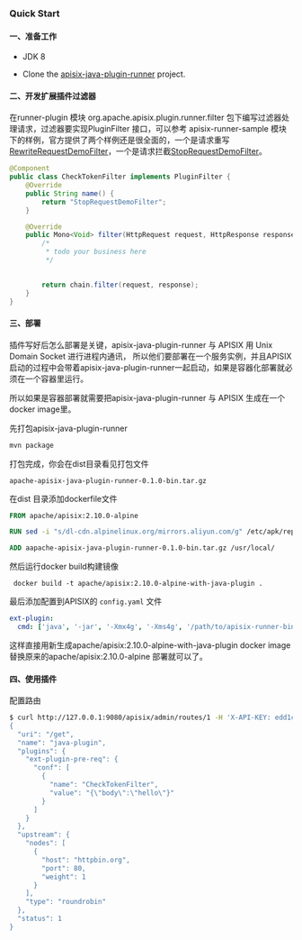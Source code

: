### Quick Start

#### 一、准备工作

* JDK 8

* Clone the [apisix-java-plugin-runner](https://github.com/apache/apisix-java-plugin-runner) project.

#### 二、开发扩展插件过滤器

在runner-plugin 模块 org.apache.apisix.plugin.runner.filter 包下编写过滤器处理请求，过滤器要实现PluginFilter 接口，可以参考 apisix-runner-sample 模块下的样例，官方提供了两个样例还是很全面的，一个是请求重写[RewriteRequestDemoFilter](https://github.com/apache/apisix-java-plugin-runner/blob/main/sample/src/main/java/org/apache/apisix/plugin/runner/filter/RewriteRequestDemoFilter.java)，一个是请求拦截[StopRequestDemoFilter](https://github.com/apache/apisix-java-plugin-runner/blob/main/sample/src/main/java/org/apache/apisix/plugin/runner/filter/StopRequestDemoFilter.java)。

```java
@Component
public class CheckTokenFilter implements PluginFilter {
    @Override
    public String name() {
        return "StopRequestDemoFilter";
    }

    @Override
    public Mono<Void> filter(HttpRequest request, HttpResponse response, PluginFilterChain chain) {
        /*
         * todo your business here
         */

        
        return chain.filter(request, response);
    }
}
```

#### 三、部署

插件写好后怎么部署是关键，apisix-java-plugin-runner 与 APISIX 用 Unix Domain Socket 进行进程内通讯，
所以他们要部署在一个服务实例，并且APISIX启动的过程中会带着apisix-java-plugin-runner一起启动，如果是容器化部署就必须在一个容器里运行。

所以如果是容器部署就需要把apisix-java-plugin-runner 与 APISIX 生成在一个docker image里。

先打包apisix-java-plugin-runner

```bash
mvn package
```

打包完成，你会在dist目录看见打包文件

```
apache-apisix-java-plugin-runner-0.1.0-bin.tar.gz
```

在dist 目录添加dockerfile文件

```dockerfile
FROM apache/apisix:2.10.0-alpine

RUN sed -i "s/dl-cdn.alpinelinux.org/mirrors.aliyun.com/g" /etc/apk/repositories && apk add --no-cache openjdk8-jre

ADD aapache-apisix-java-plugin-runner-0.1.0-bin.tar.gz /usr/local/

```

然后运行docker build构建镜像

```shell
 docker build -t apache/apisix:2.10.0-alpine-with-java-plugin .
```

最后添加配置到APISIX的 `config.yaml` 文件

```yaml
ext-plugin:
  cmd: ['java', '-jar', '-Xmx4g', '-Xms4g', '/path/to/apisix-runner-bin/apisix-java-plugin-runner.jar']
```

这样直接用新生成apache/apisix:2.10.0-alpine-with-java-plugin docker image替换原来的apache/apisix:2.10.0-alpine 部署就可以了。

#### 四、使用插件

配置路由

```bash
$ curl http://127.0.0.1:9080/apisix/admin/routes/1 -H 'X-API-KEY: edd1c9f034335f136f87ad84b625c8f1' -X PUT -d '
{
  "uri": "/get",
  "name": "java-plugin",
  "plugins": {
    "ext-plugin-pre-req": {
      "conf": [
        {
          "name": "CheckTokenFilter",
          "value": "{\"body\":\"hello\"}"
        }
      ]
    }
  },
  "upstream": {
    "nodes": [
      {
        "host": "httpbin.org",
        "port": 80,
        "weight": 1
      }
    ],
    "type": "roundrobin"
  },
  "status": 1
}
```
